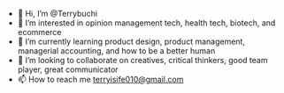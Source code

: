 - 👋 Hi, I’m @Terrybuchi
- 👀 I’m interested in opinion management tech, health tech, biotech, and ecommerce
- 🌱 I’m currently learning product design, product management, managerial accounting, and how to be a better human
- 💞️ I’m looking to collaborate on creatives, critical thinkers, good team player, great communicator
- 📫 How to reach me terryisife010@gmail.com

<!---
Terrybuchi/Terrybuchi is a ✨ special ✨ repository because its `README.md` (this file) appears on your GitHub profile.
You can click the Preview link to take a look at your changes.
--->
